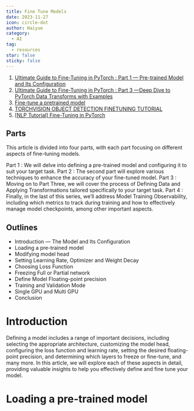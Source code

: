 ```yaml
---
title: Fine Tune Models
date: 2023-11-27
icon: circle-dot
author: Haiyue
category:
  - AI
tag:
  - resources
star: false
sticky: false
--- 
```

01. [Ultimate Guide to Fine-Tuning in PyTorch : Part 1 — Pre-trained Model and Its Configuration](https://rumn.medium.com/part-1-ultimate-guide-to-fine-tuning-in-pytorch-pre-trained-model-and-its-configuration-8990194b71e)
02. [Ultimate Guide to Fine-Tuning in PyTorch : Part 3 —Deep Dive to PyTorch Data Transforms with Examples](https://rumn.medium.com/ultimate-guide-to-fine-tuning-in-pytorch-part-3-deep-dive-to-pytorch-data-transforms-53ed29d18dde)
03. [Fine-tune a pretrained model](https://huggingface.co/docs/transformers/training)
04. [TORCHVISION OBJECT DETECTION FINETUNING TUTORIAL](https://pytorch.org/tutorials/intermediate/torchvision_tutorial.html)
05. [[NLP Tutorial] Fine-Tuning in PyTorch](https://www.kaggle.com/code/rajkumarl/nlp-tutorial-fine-tuning-in-pytorch)

## Parts
This article is divided into four parts, with each part focusing on different aspects of fine-tuning models.

Part 1 : We will delve into defining a pre-trained model and configuring it to suit your target task.
Part 2 : The second part will explore various techniques to enhance the accuracy of your fine-tuned model.
Part 3 : Moving on to Part Three, we will cover the process of Defining Data and Applying Transformations tailored specifically to your target task.
Part 4 : Finally, in the last of this series, we’ll address Model Training Observability, including which metrics to track during training and how to effectively manage model checkpoints, among other important aspects.

## Outlines
* Introduction — The Model and Its Configuration
* Loading a pre-trained model
* Modifying model head
* Setting Learning Rate, Optimizer and Weight Decay
* Choosing Loss Function
* Freezing Full or Partial network
* Define Model Floating-point precision
* Training and Validation Mode
* Single GPU and Multi GPU
* Conclusion

# Introduction
Defining a model includes a range of important decisions, including selecting the appropriate architecture, customizing the model head, configuring the loss function and learning rate, setting the desired floating-point precision, and determining which layers to freeze or fine-tune, and many more. In this article, we will explore each of these aspects in detail, providing valuable insights to help you effectively define and fine tune your model.

# Loading a pre-trained model